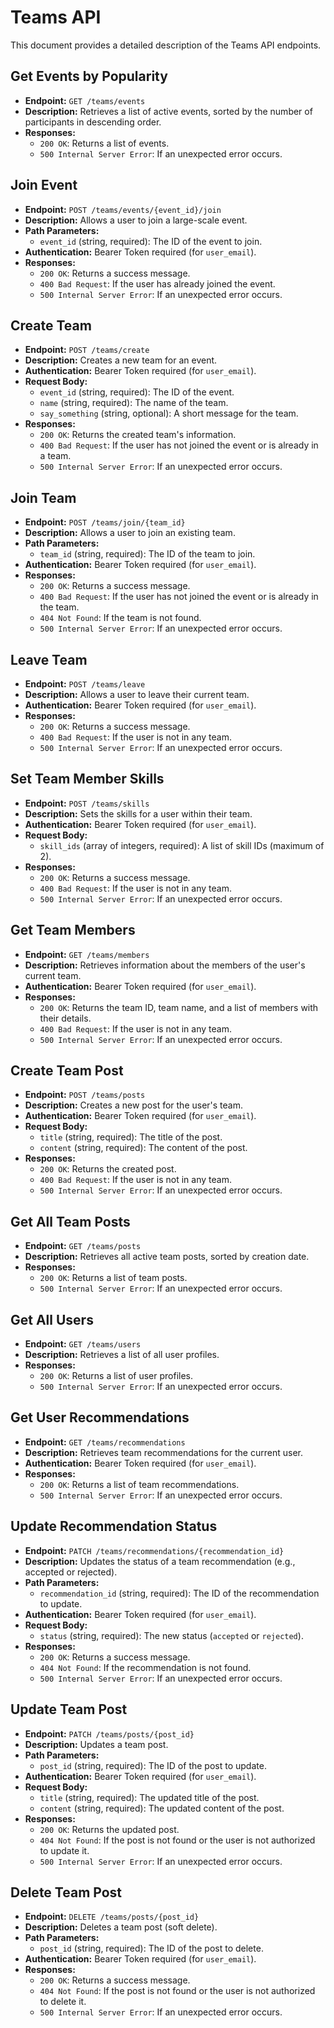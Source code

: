 # Teams API

This document provides a detailed description of the Teams API endpoints.

## Get Events by Popularity

- **Endpoint:** `GET /teams/events`
- **Description:** Retrieves a list of active events, sorted by the number of participants in descending order.
- **Responses:**
  - `200 OK`: Returns a list of events.
  - `500 Internal Server Error`: If an unexpected error occurs.

## Join Event

- **Endpoint:** `POST /teams/events/{event_id}/join`
- **Description:** Allows a user to join a large-scale event.
- **Path Parameters:**
  - `event_id` (string, required): The ID of the event to join.
- **Authentication:** Bearer Token required (for `user_email`).
- **Responses:**
  - `200 OK`: Returns a success message.
  - `400 Bad Request`: If the user has already joined the event.
  - `500 Internal Server Error`: If an unexpected error occurs.

## Create Team

- **Endpoint:** `POST /teams/create`
- **Description:** Creates a new team for an event.
- **Authentication:** Bearer Token required (for `user_email`).
- **Request Body:**
  - `event_id` (string, required): The ID of the event.
  - `name` (string, required): The name of the team.
  - `say_something` (string, optional): A short message for the team.
- **Responses:**
  - `200 OK`: Returns the created team's information.
  - `400 Bad Request`: If the user has not joined the event or is already in a team.
  - `500 Internal Server Error`: If an unexpected error occurs.

## Join Team

- **Endpoint:** `POST /teams/join/{team_id}`
- **Description:** Allows a user to join an existing team.
- **Path Parameters:**
  - `team_id` (string, required): The ID of the team to join.
- **Authentication:** Bearer Token required (for `user_email`).
- **Responses:**
  - `200 OK`: Returns a success message.
  - `400 Bad Request`: If the user has not joined the event or is already in the team.
  - `404 Not Found`: If the team is not found.
  - `500 Internal Server Error`: If an unexpected error occurs.

## Leave Team

- **Endpoint:** `POST /teams/leave`
- **Description:** Allows a user to leave their current team.
- **Authentication:** Bearer Token required (for `user_email`).
- **Responses:**
  - `200 OK`: Returns a success message.
  - `400 Bad Request`: If the user is not in any team.
  - `500 Internal Server Error`: If an unexpected error occurs.

## Set Team Member Skills

- **Endpoint:** `POST /teams/skills`
- **Description:** Sets the skills for a user within their team.
- **Authentication:** Bearer Token required (for `user_email`).
- **Request Body:**
  - `skill_ids` (array of integers, required): A list of skill IDs (maximum of 2).
- **Responses:**
  - `200 OK`: Returns a success message.
  - `400 Bad Request`: If the user is not in any team.
  - `500 Internal Server Error`: If an unexpected error occurs.

## Get Team Members

- **Endpoint:** `GET /teams/members`
- **Description:** Retrieves information about the members of the user's current team.
- **Authentication:** Bearer Token required (for `user_email`).
- **Responses:**
  - `200 OK`: Returns the team ID, team name, and a list of members with their details.
  - `400 Bad Request`: If the user is not in any team.
  - `500 Internal Server Error`: If an unexpected error occurs.

## Create Team Post

- **Endpoint:** `POST /teams/posts`
- **Description:** Creates a new post for the user's team.
- **Authentication:** Bearer Token required (for `user_email`).
- **Request Body:**
  - `title` (string, required): The title of the post.
  - `content` (string, required): The content of the post.
- **Responses:**
  - `200 OK`: Returns the created post.
  - `400 Bad Request`: If the user is not in any team.
  - `500 Internal Server Error`: If an unexpected error occurs.

## Get All Team Posts

- **Endpoint:** `GET /teams/posts`
- **Description:** Retrieves all active team posts, sorted by creation date.
- **Responses:**
  - `200 OK`: Returns a list of team posts.
  - `500 Internal Server Error`: If an unexpected error occurs.

## Get All Users

- **Endpoint:** `GET /teams/users`
- **Description:** Retrieves a list of all user profiles.
- **Responses:**
  - `200 OK`: Returns a list of user profiles.
  - `500 Internal Server Error`: If an unexpected error occurs.

## Get User Recommendations

- **Endpoint:** `GET /teams/recommendations`
- **Description:** Retrieves team recommendations for the current user.
- **Authentication:** Bearer Token required (for `user_email`).
- **Responses:**
  - `200 OK`: Returns a list of team recommendations.
  - `500 Internal Server Error`: If an unexpected error occurs.

## Update Recommendation Status

- **Endpoint:** `PATCH /teams/recommendations/{recommendation_id}`
- **Description:** Updates the status of a team recommendation (e.g., accepted or rejected).
- **Path Parameters:**
  - `recommendation_id` (string, required): The ID of the recommendation to update.
- **Authentication:** Bearer Token required (for `user_email`).
- **Request Body:**
  - `status` (string, required): The new status (`accepted` or `rejected`).
- **Responses:**
  - `200 OK`: Returns a success message.
  - `404 Not Found`: If the recommendation is not found.
  - `500 Internal Server Error`: If an unexpected error occurs.

## Update Team Post

- **Endpoint:** `PATCH /teams/posts/{post_id}`
- **Description:** Updates a team post.
- **Path Parameters:**
  - `post_id` (string, required): The ID of the post to update.
- **Authentication:** Bearer Token required (for `user_email`).
- **Request Body:**
  - `title` (string, required): The updated title of the post.
  - `content` (string, required): The updated content of the post.
- **Responses:**
  - `200 OK`: Returns the updated post.
  - `404 Not Found`: If the post is not found or the user is not authorized to update it.
  - `500 Internal Server Error`: If an unexpected error occurs.

## Delete Team Post

- **Endpoint:** `DELETE /teams/posts/{post_id}`
- **Description:** Deletes a team post (soft delete).
- **Path Parameters:**
  - `post_id` (string, required): The ID of the post to delete.
- **Authentication:** Bearer Token required (for `user_email`).
- **Responses:**
  - `200 OK`: Returns a success message.
  - `404 Not Found`: If the post is not found or the user is not authorized to delete it.
  - `500 Internal Server Error`: If an unexpected error occurs.
